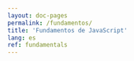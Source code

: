 ```yaml
---
layout: doc-pages
permalink: /fundamentos/
title: 'Fundamentos de JavaScript'
lang: es
ref: fundamentals
---
```


